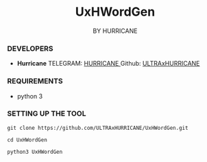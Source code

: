 
<h1 align="center">UxHWordGen </h1>
<p align="center">
  BY HURRICANE 
</p>

### DEVELOPERS
* **Hurricane** 
TELEGRAM: <a href="https://t.me/HURRICANE_OP"> HURRICANE </a>
Github: <a href="https://github.com/ULTRAxHURRICANE">ULTRAxHURRICANE</a>

### REQUIREMENTS

* python 3

### SETTING UP THE TOOL
```
git clone https://github.com/ULTRAxHURRICANE/UxHWordGen.git
```


```
cd UxHWordGen
```

```
python3 UxHWordGen
```
